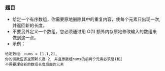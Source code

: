 ### 题目
* 给定一个有序数组，你需要原地删除其中的重复内容，使每个元素只出现一次,并返回新的长度。
* 不要另外定义一个数组，您必须通过用 O(1) 额外内存原地修改输入的数组来做到这一点。
* 示例：
```
给定数组: nums = [1,1,2],
你的函数应该返回新长度 2, 并且原数组nums的前两个元素必须是1和2
不需要理会新的数组长度后面的元素
```
